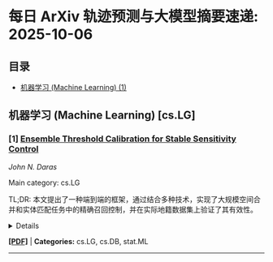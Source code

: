 # 每日 ArXiv 轨迹预测与大模型摘要速递: 2025-10-06

## 目录

- [机器学习 (Machine Learning) (1)](#cs-lg)

## 机器学习 (Machine Learning) [cs.LG]
### [1] [Ensemble Threshold Calibration for Stable Sensitivity Control](https://arxiv.org/abs/2510.02116)
*John N. Daras*

Main category: cs.LG

TL;DR: 本文提出了一种端到端的框架，通过结合多种技术，实现了大规模空间合并和实体匹配任务中的精确召回控制，并在实际地籍数据集上验证了其有效性。


<details>
  <summary>Details</summary>
Motivation: 在大规模空间合并和实体匹配任务中，精确的召回控制至关重要，因为遗漏少数真实匹配会破坏下游分析，而过多的手动审查会增加成本。传统置信区间截断方法（如 Clopper-Pearson 或 Wilson）虽然能提供召回率的下限，但经常超出目标几个百分点，并且在倾斜的得分分布下表现出较高的运行方差。

Method: 该框架首先使用等网格边界框过滤器和压缩稀疏行 (CSR) 候选表示来减少pair的枚举数量；然后，确定性的 xxHash 自举样本训练一个轻量级神经排序器，其分数通过一次前向传递传播到所有剩余pair，并用于构建可重现的、按十分位数分层的校准集。最后，通过逆方差加权聚合四种互补的阈值估计器（Clopper-Pearson、Jeffreys、Wilson 和精确分位数），然后在九个独立的子样本中融合，以降低阈值方差。

Result: 在两个真实的地籍数据集（约 631 万和 6734 万个pair）上进行评估，该方法始终在较小误差范围内达到召回目标，减少了相对于其他校准的冗余验证，并且可以在单个 TPU v3 核心上端到端运行。

Conclusion: 本文提出的方法能够在大规模空间合并和实体匹配任务中实现精确的召回控制，并在实际数据集上表现出优异的性能。

Abstract: 本文提出了一种端到端的框架，用于实现大规模空间合并和实体匹配任务中的精确召回控制。该框架结合了等网格边界框过滤、压缩稀疏行候选表示、确定性 xxHash 自举样本训练的轻量级神经排序器以及集成的阈值估计器。在两个真实的地籍数据集上进行的评估表明，该方法能够在较小误差范围内达到召回目标，减少冗余验证，并且可以在单个 TPU v3 核心上端到端运行。

</details>

[**[PDF]**](https://arxiv.org/pdf/2510.02116) | **Categories:** cs.LG, cs.DB, stat.ML

---
